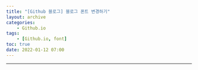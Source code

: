 ```yaml
---
title: "[Github 블로그] 블로그 폰트 변경하기"
layout: archive
categories: 
    - Github.io
tags: 
    - [Github.io, font]
toc: true
date: 2022-01-12 07:00
---
```

------------------

